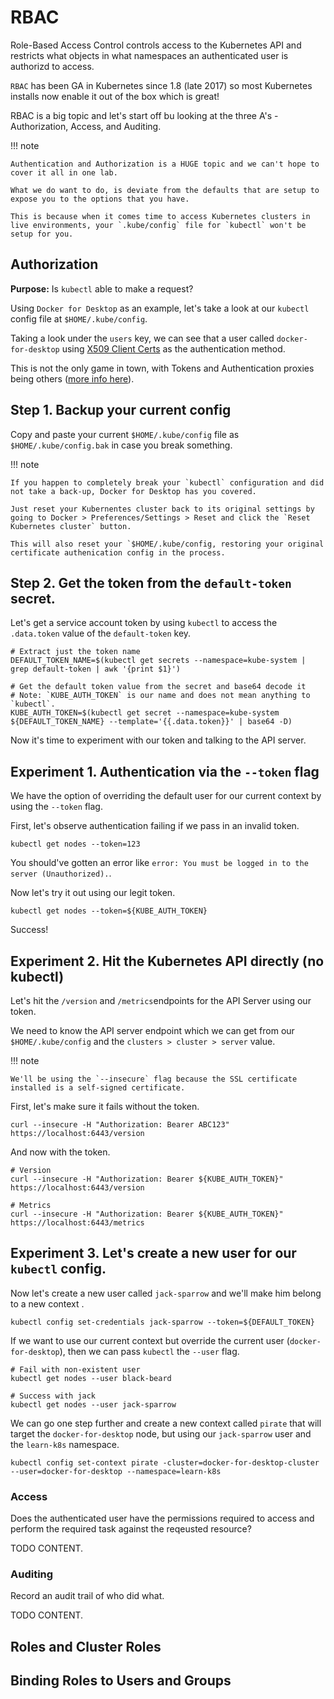 # RBAC

Role-Based Access Control controls access to the Kubernetes API and restricts what objects in what namespaces an authenticated user is authorizd to access.

`RBAC` has been GA in Kubernetes since 1.8 (late 2017) so most Kubernetes installs now enable it out of the box which is great!
 
RBAC is a big topic and let's start off bu looking at the three A's - Authorization, Access, and Auditing.

!!! note

    Authentication and Authorization is a HUGE topic and we can't hope to cover it all in one lab.
    
    What we do want to do, is deviate from the defaults that are setup to expose you to the options that you have.
    
    This is because when it comes time to access Kubernetes clusters in live environments, your `.kube/config` file for `kubectl` won't be setup for you.
    
## Authorization

**Purpose:** Is `kubectl` able to make a request?

Using `Docker for Desktop` as an example, let's take a look at our `kubectl` config file at `$HOME/.kube/config`.

Taking a look under the `users` key, we can see that a user called `docker-for-desktop` using [X509 Client Certs](https://kubernetes.io/docs/reference/access-authn-authz/authentication/#x509-client-certs) as the authentication method.

This is not the only game in town, with Tokens and Authentication proxies being others ([more info here](https://kubernetes.io/docs/reference/access-authn-authz/authentication/)).

## Step 1. Backup your current config

Copy and paste your current `$HOME/.kube/config` file as `$HOME/.kube/config.bak` in case you break something.

!!! note

    If you happen to completely break your `kubectl` configuration and did not take a back-up, Docker for Desktop has you covered.
    
    Just reset your Kubernentes cluster back to its original settings by going to Docker > Preferences/Settings > Reset and click the `Reset Kubernetes cluster` button.
    
    This will also reset your `$HOME/.kube/config, restoring your original certificate authenication config in the process.

## Step 2. Get the token from the `default-token` secret.

Let's get a service account token by using `kubectl` to access the `.data.token` value of the `default-token` key.

    # Extract just the token name
    DEFAULT_TOKEN_NAME=$(kubectl get secrets --namespace=kube-system | grep default-token | awk '{print $1}')
    
    # Get the default token value from the secret and base64 decode it
    # Note: `KUBE_AUTH_TOKEN` is our name and does not mean anything to `kubectl`.
    KUBE_AUTH_TOKEN=$(kubectl get secret --namespace=kube-system ${DEFAULT_TOKEN_NAME} --template='{{.data.token}}' | base64 -D)
    
Now it's time to experiment with our token and talking to the API server.

## Experiment 1. Authentication via the `--token` flag

We have the option of overriding the default user for our current context by using the `--token` flag.

First, let's observe authentication failing if we pass in an invalid token.

    kubectl get nodes --token=123

You should've gotten an error like `error: You must be logged in to the server (Unauthorized).`.

Now let's try it out using our legit token.

    kubectl get nodes --token=${KUBE_AUTH_TOKEN}

Success!

## Experiment 2. Hit the Kubernetes API directly (no kubectl)

Let's hit the `/version` and `/metrics`endpoints for the API Server using our token.

We need to know the API server endpoint which we can get from our `$HOME/.kube/config` and the `clusters > cluster > server` value.

!!! note

    We'll be using the `--insecure` flag because the SSL certificate installed is a self-signed certificate.

First, let's make sure it fails without the token.

    curl --insecure -H "Authorization: Bearer ABC123" https://localhost:6443/version
    
And now with the token.

    # Version
    curl --insecure -H "Authorization: Bearer ${KUBE_AUTH_TOKEN}" https://localhost:6443/version
    
    # Metrics
    curl --insecure -H "Authorization: Bearer ${KUBE_AUTH_TOKEN}" https://localhost:6443/metrics

## Experiment 3. Let's create a new user for our `kubectl` config.

Now let's create a new user called `jack-sparrow` and we'll make him belong to a new context .

    kubectl config set-credentials jack-sparrow --token=${DEFAULT_TOKEN}

If we want to use our current context but override the current user (`docker-for-desktop`), then we can pass `kubectl` the `--user` flag.

    # Fail with non-existent user
    kubectl get nodes --user black-beard
    
    # Success with jack
    kubectl get nodes --user jack-sparrow

We can go one step further and create a new context called `pirate` that will target the `docker-for-desktop` node, but using our `jack-sparrow` user and the `learn-k8s` namespace.

    kubectl config set-context pirate -cluster=docker-for-desktop-cluster --user=docker-for-desktop --namespace=learn-k8s

### Access

Does the authenticated user have the permissions required to access and perform the required task against the reqeusted resource?

TODO CONTENT.

### Auditing

Record an audit trail of who did what.

TODO CONTENT.

## Roles and Cluster Roles

## Binding Roles to Users and Groups
